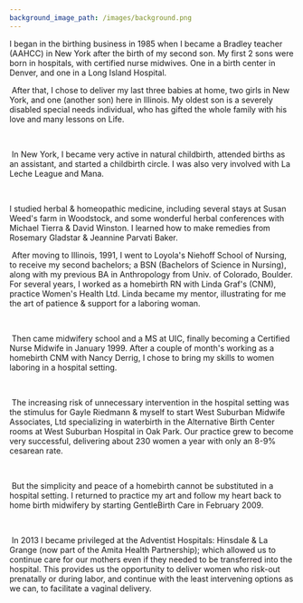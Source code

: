 ```yaml
---
background_image_path: /images/background.png
---
```



I began in the birthing business in 1985 when I became a Bradley teacher (AAHCC) in New York after the birth of my second son. My first 2 sons were born in hospitals, with certified nurse midwives. One in a birth center in Denver, and one in a Long Island Hospital.

&nbsp;After that, I chose to deliver my last three babies at home, two girls in New York, and one (another son) here in Illinois. My oldest son is a severely disabled special needs individual, who has gifted the whole family with his love and many lessons on Life.

&nbsp;&nbsp;

&nbsp;In New York, I became very active in natural childbirth, attended births as an assistant, and started a childbirth circle. I was also very involved with La Leche League and Mana.

&nbsp;&nbsp;

I studied herbal & homeopathic medicine, including several stays at Susan Weed's farm in Woodstock, and some wonderful herbal conferences with Michael Tierra & David Winston. I learned how to make remedies from Rosemary Gladstar & Jeannine Parvati Baker.

&nbsp;After moving to Illinois, 1991, I went to Loyola's Niehoff School of Nursing, to receive my second bachelors; a BSN (Bachelors of Science in Nursing), along with my previous BA in Anthropology from Univ. of Colorado, Boulder. For several years, I worked as a homebirth RN with Linda Graf's (CNM), practice Women's Health Ltd. Linda became my mentor, illustrating for me the art of patience & support for a laboring woman.

&nbsp;&nbsp;

&nbsp;Then came midwifery school and a MS at UIC, finally becoming a Certified Nurse Midwife in January 1999. After a couple of month's working as a homebirth CNM with Nancy Derrig, I chose to bring my skills to women laboring in a hospital setting.

&nbsp;&nbsp;

&nbsp;The increasing risk of unnecessary intervention in the hospital setting was the stimulus for Gayle Riedmann & myself to start West Suburban Midwife Associates, Ltd specializing in waterbirth in the Alternative Birth Center rooms at West Suburban Hospital in Oak Park. Our practice grew to become very successful, delivering about 230 women a year with only an 8-9% cesarean rate.

&nbsp;&nbsp;&nbsp;

&nbsp;But the simplicity and peace of a homebirth cannot be substituted in a hospital setting. I returned to practice my art and follow my heart back to home birth midwifery by starting GentleBirth Care in February 2009.

&nbsp;&nbsp;

&nbsp;In 2013 I became privileged at the Adventist Hospitals: Hinsdale & La Grange (now part of the Amita Health Partnership); which allowed us to continue care for our mothers even if they needed to be transferred into the hospital. This provides us the opportunity to deliver women who risk-out prenatally or during labor, and continue with the least intervening options as we can, to facilitate a vaginal delivery.

&nbsp;
